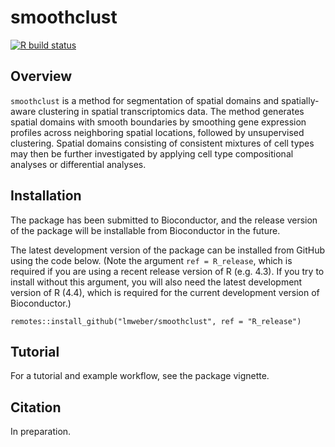 # smoothclust

[![R build status](https://github.com/lmweber/smoothclust/workflows/R-CMD-check-bioc/badge.svg)](https://github.com/lmweber/smoothclust/actions)


## Overview

`smoothclust` is a method for segmentation of spatial domains and spatially-aware clustering in spatial transcriptomics data. The method generates spatial domains with smooth boundaries by smoothing gene expression profiles across neighboring spatial locations, followed by unsupervised clustering. Spatial domains consisting of consistent mixtures of cell types may then be further investigated by applying cell type compositional analyses or differential analyses.


## Installation

The package has been submitted to Bioconductor, and the release version of the package will be installable from Bioconductor in the future.

The latest development version of the package can be installed from GitHub using the code below. (Note the argument `ref = R_release`, which is required if you are using a recent release version of R (e.g. 4.3). If you try to install without this argument, you will also need the latest development version of R (4.4), which is required for the current development version of Bioconductor.)

```
remotes::install_github("lmweber/smoothclust", ref = "R_release")
```


## Tutorial

For a tutorial and example workflow, see the package vignette.


## Citation

In preparation.
